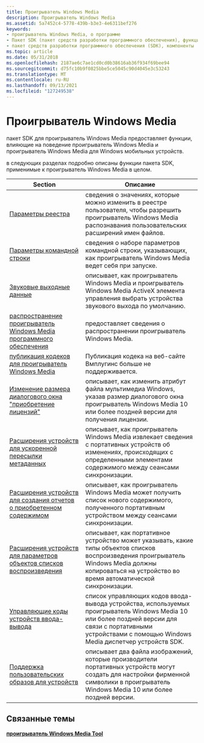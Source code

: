 ```yaml
---
title: Проигрыватель Windows Media
description: Проигрыватель Windows Media
ms.assetid: 5a7452c4-5778-439b-b3e3-4e6311bef276
keywords:
- проигрыватель Windows Media, о программе
- Пакет SDK (пакет средств разработки программного обеспечения), функции
- пакет средств разработки программного обеспечения (SDK), компоненты
ms.topic: article
ms.date: 05/31/2018
ms.openlocfilehash: 2187ae6c7ae1cd0cd0b38616ab36f934f69bee94
ms.sourcegitcommit: d75fc10b9f0825bbe5ce5045c90d4045e3c53243
ms.translationtype: MT
ms.contentlocale: ru-RU
ms.lasthandoff: 09/13/2021
ms.locfileid: "127249538"
---
```

# <a name="windows-media-player"></a>Проигрыватель Windows Media

пакет SDK для проигрыватель Windows Media предоставляет функции, влияющие на поведение проигрыватель Windows Media и проигрыватель Windows Media для Windows мобильных устройств.

в следующих разделах подробно описаны функции пакета SDK, применимые к проигрыватель Windows Media в целом.



| Section                                                                                                        | Описание                                                                                                                                                           |
|----------------------------------------------------------------------------------------------------------------|-----------------------------------------------------------------------------------------------------------------------------------------------------------------------|
| [Параметры реестра](registry-settings.md)                                                                     | сведения о значениях, которые можно изменить в реестре пользователя, чтобы разрешить проигрыватель Windows Media распознавания пользовательских расширений имен файлов.                                    |
| [Параметры командной строки](command-line-parameters.md)                                                         | сведения о наборе параметров командной строки, указывающих, как проигрыватель Windows Media ведет себя при запуске.                                                              |
| [Звуковые выходные данные](audio-outputs.md)                                                                             | описывает, как проигрыватель Windows Media и проигрыватель Windows Media ActiveX элемента управления выбрать устройства звукового выхода по умолчанию.                                                  |
| [распространение проигрыватель Windows Media программного обеспечения](redistributing-windows-media-player-software.md)               | предоставляет сведения о распространении проигрыватель Windows Media.                                                                                                       |
| [публикация кодеков для проигрыватель Windows Media](publishing-codecs-for-windows-media-player.md)                   | Публикация кодека на веб-сайте Вмплугинс больше не поддерживается.                                                                                                |
| [Изменение размера диалогового окна "приобретение лицензий"](resizing-the-license-acquisition-dialog-box.md)                 | описывает, как изменить атрибут файла мультимедиа Windows, указав размер диалогового окна проигрыватель Windows Media 10 или более поздней версии для получения лицензии.                     |
| [Расширения устройств для ускоренной пересылки метаданных](device-extensions-for-accelerated-metadata-transfer.md) | описывает, как проигрыватель Windows Media извлекает сведения с портативных устройств об изменениях, происходящих с определенными элементами содержимого между сеансами синхронизации. |
| [Расширения устройств для создания отчетов о приобретенном содержимом](device-extensions-for-reporting-acquired-content.md)       | описывает, как проигрыватель Windows Media может получить список нового содержимого, полученного портативным устройством между сеансами синхронизации.                                 |
| [Расширения устройств для параметров объектов списков воспроизведения](device-extensions-for-playlist-object-preferences.md)     | описывает, как портативное устройство может указывать, какие типы объектов списков воспроизведения проигрыватель Windows Media должны копироваться на устройство во время автоматической синхронизации.                |
| [Управляющие коды устройств ввода-вывода](device-i-o-control-codes.md)                                                       | список управляющих кодов ввода-вывода устройства, используемых проигрыватель Windows Media 10 или более поздней версии для связи с портативными устройствами с помощью Windows Media диспетчер устройств SDK.            |
| [Поддержка пользовательских образов для устройств](custom-image-support-for-devices.md)                                       | описывает два файла изображений, которые производители портативных устройств могут создать для настройки фирменной символики в проигрыватель Windows Media 10 или более поздней версии.                                    |



 

## <a name="related-topics"></a>Связанные темы

<dl> <dt>

[**проигрыватель Windows Media Tool**](windows-media-player-sdk.md)
</dt> </dl>

 

 




